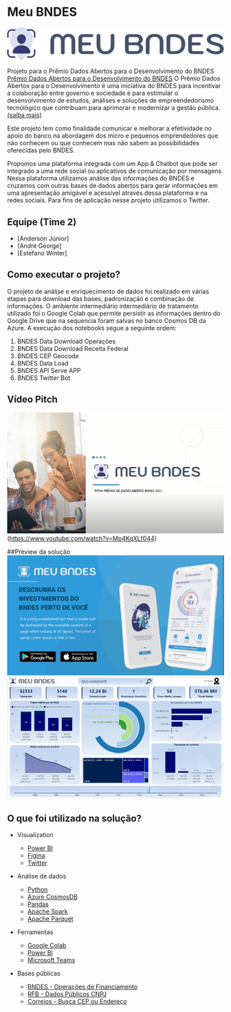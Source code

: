 # Meu BNDES

![Logo](./images/meu-bndes-logo.png)

Projeto para o Prêmio Dados Abertos para o Desenvolvimento do BNDES
[Prêmio Dados Abertos para o Desenvolvimento do BNDES](http://www.bndes.gov.br/premiodadosabertos)
O Prêmio Dados Abertos para o Desenvolvimento é uma iniciativa do BNDES para incentivar a colaboração entre governo e sociedade e para estimular o desenvolvimento de estudos, análises e soluções de empreendedorismo tecnológico que contribuam para aprimorar e modernizar a gestão pública. [(saiba mais)](http://www.bndes.gov.br/premiodadosabertos)

Este projeto tem como finalidade comunicar e melhorar a efetividade no apoio do banco na abordagem dos micro e pequenos emprendedores que não conhecem ou que conhecem mas não sabem as possibilidades oferecidas pelo BNDES.

Propomos uma plataforma integrada com um App & Chatbot que pode ser integrado a uma rede social ou aplicativos de comunicação por mensagens. Nessa plataforma utilizamos análise das informações do BNDES e cruzamos com outras bases de dados abertos para gerar informações em uma apresentação amigável e acessível através dessa plataforma e na redes sociais. Para fins de aplicação nesse projeto utilizamos o Twitter. 

## Equipe (Time 2)
- [Anderson Júnior]
- [André George]
- [Estefano Winter]

## Como executar o projeto?
O projeto de análise e enriquecimento de dados foi realizado em várias etapas para download das bases, padronização e combinação de informações. O ambiente intermediário intermediário de tratamento utilizado foi o Google Colab que permite persistir as informações dentro do Google Drive que na sequencia foram salvas no banco Cosmos DB da Azure.
A execução dos notebooks segue a seguinte ordem:
1. BNDES Data Download Operações
2. BNDES Data Download Receita Federal
3. BNDES CEP Geocode
4. BNDES Data Load
5. BNDES API Serve APP
6. BNDES Twitter Bot

## Vídeo Pitch
![Video Pitch](./images/meu-bndes.png)(https://www.youtube.com/watch?v=Mp4KqXLf044)

##Preview da solução
![Logo](./images/app.jpg)
![Dashboard](./images/dashboard.jpg)

## O que foi utilizado na solução?
- Visualization
  - [Power BI](https://powerbi.com/)
  - [Figma](https://www.figma.com/)
  - [Twitter](https://twitter.com)

- Análise de dados
  - [Python](https://www.python.org/)
  - [Azure CosmosDB](https://azure.microsoft.com/pt-br/services/cosmos-db/)
  - [Pandas](https://pandas.pydata.org/)
  - [Apache Spark](https://spark.apache.org/)
  - [Apache Parquet](https://parquet.apache.org/)

- Ferramentas
  - [Google Colab](https://colab.research.google.com/)
  - [Power BI](https://powerbi.com/)
  - [Microsoft Teams](https://teams.microsoft.com/)

- Bases públicas
  - [BNDES - Operações de Financiamento](https://dadosabertos.bndes.gov.br/dataset/operacoes-financiamento)
  - [RFB - Dados Públicos CNPJ](https://www.gov.br/receitafederal/pt-br/assuntos/orientacao-tributaria/cadastros/consultas/dados-publicos-cnpj)
  - [Correios - Busca CEP ou Endereço](https://buscacepinter.correios.com.br/)